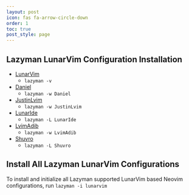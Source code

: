 ```yaml
---
layout: post
icon: fas fa-arrow-circle-down
order: 1
toc: true
post_style: page
---
```


## Lazyman LunarVim Configuration Installation

- [LunarVim](https://lunarvim.lazyman.dev/posts/LunarVim)
  - `lazyman -v`
- [Daniel](https://lunarvim.lazyman.dev/posts/Daniel)
  - `lazyman -w Daniel`
- [JustinLvim](https://lunarvim.lazyman.dev/posts/JustinLvim)
  - `lazyman -w JustinLvim`
- [LunarIde](https://lunarvim.lazyman.dev/posts/LunarIde)
  - `lazyman -L LunarIde`
- [LvimAdib](https://lunarvim.lazyman.dev/posts/LvimAdib)
  - `lazyman -w LvimAdib`
- [Shuvro](https://lunarvim.lazyman.dev/posts/Shuvro)
  - `lazyman -L Shuvro`

## Install All Lazyman LunarVim Configurations

To install and initialize all Lazyman supported LunarVim based Neovim
configurations, run `lazyman -i lunarvim`
